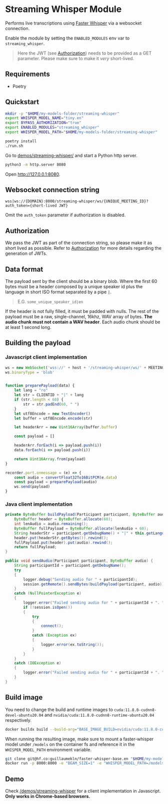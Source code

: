 # Streaming Whisper Module

Performs live transcriptions using [Faster Whisper](https://github.com/SYSTRAN/faster-whisper) via a websocket connection.

Enable the module by setting the `ENABLED_MODULES` env var to `streaming_whisper`.

> Here the JWT (see [Authorization](auth.md)) needs to be provided as a GET parameter. Please make sure to make it _very_ short-lived.

## Requirements

- Poetry

## Quickstart

```bash
mkdir -p "$HOME/my-models-folder/streaming-whisper"
export WHISPER_MODEL_NAME="tiny.en"
export BYPASS_AUTHORIZATION="true"
export ENABLED_MODULES="streaming_whisper"
export WHISPER_MODEL_PATH="$HOME/my-models-folder/streaming-whisper"

poetry install
./run.sh
```

Go to [demos/streaming-whisper/](../demos/streaming-whisper/) and start a Python http server.

```bash
python3 -m http.server 8080
```

Open http://127.0.0.1:8080.

## Websocket connection string

```
wss|ws://{DOMAIN}:8000/streaming-whisper/ws/{UNIQUE_MEETING_ID}?auth_token={short-lived JWT}
```

Omit the `auth_token` parameter if authorization is disabled.

## Authorization

We pass the JWT as part of the connection string, so please make it as short lived as possible. Refer to [Authorization](auth.md) for more details regarding the generation of JWTs.

## Data format

The payload sent by the client should be a binary blob. Where the first 60 bytes must be a header composed by a unique speaker id plus the language in short ISO format separated by a pipe `|`.

> E.G. `some_unique_speaker_id|en`

If the header is not fully filled, it must be padded with nulls. The rest of the payload must be a raw, single-channel, 16khz, WAV array of bytes. **The audio chunk must not contain a WAV header**. Each audio chunk should be at least 1 second long.

## Building the payload

### Javascript client implementation

```js
ws = new WebSocket('wss://' + host + '/streaming-whisper/ws/' + MEETINGID + '?auth_token=' + jwt.value)
ws.binaryType = 'blob'


function preparePayload(data) {
    let lang = "ro"
    let str = CLIENTID + "|" + lang
    if (str.length < 60) {
        str = str.padEnd(60, " ")
    }
    let utf8Encode = new TextEncoder()
    let buffer = utf8Encode.encode(str)

    let headerArr = new Uint16Array(buffer.buffer)

    const payload = []

    headerArr.forEach(i => payload.push(i))
    data.forEach(i => payload.push(i))

    return Uint16Array.from(payload)
}

recorder.port.onmessage = (e) => {
    const audio = convertFloat32To16BitPCM(e.data)
    const payload = preparePayload(audio)
    ws.send(payload)
}
```

### Java client implementation

```java
private ByteBuffer buildPayload(Participant participant, ByteBuffer audio) {
    ByteBuffer header = ByteBuffer.allocate(60);
    int lenAudio = audio.remaining();
    ByteBuffer fullPayload = ByteBuffer.allocate(lenAudio + 60);
    String headerStr = participant.getDebugName() + "|" + this.getLanguage(participant);
    header.put(headerStr.getBytes()).rewind();
    fullPayload.put(header).put(audio).rewind();
    return fullPayload;
}

public void sendAudio(Participant participant, ByteBuffer audio) {
    String participantId = participant.getDebugName();
    try
    {
        logger.debug("Sending audio for " + participantId);
        session.getRemote().sendBytes(buildPayload(participant, audio));
    }
    catch (NullPointerException e)
    {
        logger.error("Failed sending audio for " + participantId + ". " + e);
        if (!session.isOpen())
        {
            try
            {
                connect();
            }
            catch (Exception ex)
            {
                logger.error(ex.toString());
            }
        }
    }
    catch (IOException e)
    {
        logger.error("Failed sending audio for " + participantId + ". " + e);
    }
}
```

## Build image

You need to change the build and runtime images to `cuda:11.8.0-cudnn8-devel-ubuntu20.04` and `nvidia/cuda:11.8.0-cudnn8-runtime-ubuntu20.04` respectively.

```bash
docker buildx build --build-arg="BASE_IMAGE_BUILD=nvidia/cuda:11.8.0-cudnn8-devel-ubuntu20.04" --build-arg="BASE_IMAGE_RUN=nvidia/cuda:11.8.0-cudnn8-runtime-ubuntu20.04" --push --progress plain --platform linux/amd64 -t your-registry/skynet:your-tag .
```

When running the resulting image, make sure to mount a faster-whisper model under `/models` on the container fs and reference it in the `WHISPER_MODEL_PATH` environment variable.

```bash
git clone git@hf.co:guillaumekln/faster-whisper-base.en "$HOME/my-models-folder/streaming-whisper"
docker run -p 8000:8000 -e "BEAM_SIZE=1" -e "WHISPER_MODEL_PATH=/models/streaming-whisper" -e "ENABLED_MODULES=streaming_whisper" -e "BYPASS_AUTHORIZATION=true" -v "$HOME/my-models-folder":"/models" skynet:test-whisper
```

## Demo

Check [/demos/streaming-whisper](../demos/streaming-whisper/) for a client implementation in Javascript. **Only works in Chrome-based browsers.**
